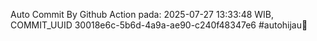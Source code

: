 Auto Commit By Github Action pada: 2025-07-27 13:33:48 WIB, COMMIT_UUID 30018e6c-5b6d-4a9a-ae90-c240f48347e6 #autohijau🗿
